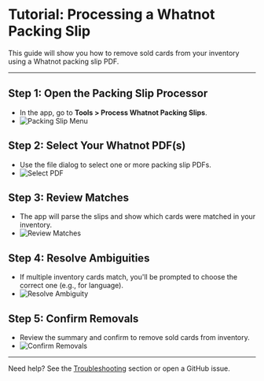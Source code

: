# Tutorial: Processing a Whatnot Packing Slip

This guide will show you how to remove sold cards from your inventory using a Whatnot packing slip PDF.

---

## Step 1: Open the Packing Slip Processor
- In the app, go to **Tools > Process Whatnot Packing Slips**.
- ![Packing Slip Menu](../screenshots/packing_slip_menu.png)

## Step 2: Select Your Whatnot PDF(s)
- Use the file dialog to select one or more packing slip PDFs.
- ![Select PDF](../screenshots/select_pdf.png)

## Step 3: Review Matches
- The app will parse the slips and show which cards were matched in your inventory.
- ![Review Matches](../screenshots/review_matches.png)

## Step 4: Resolve Ambiguities
- If multiple inventory cards match, you'll be prompted to choose the correct one (e.g., for language).
- ![Resolve Ambiguity](../screenshots/resolve_ambiguity.png)

## Step 5: Confirm Removals
- Review the summary and confirm to remove sold cards from inventory.
- ![Confirm Removals](../screenshots/confirm_removals.png)

---

Need help? See the [Troubleshooting](../../README.md#troubleshooting) section or open a GitHub issue. 
